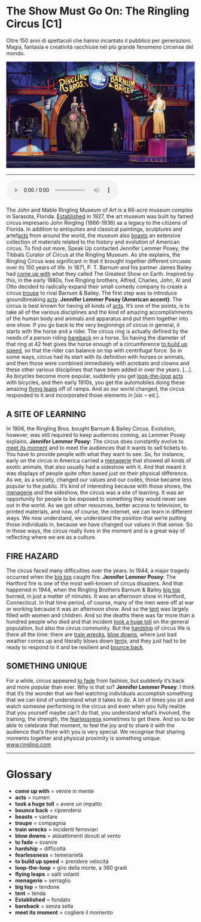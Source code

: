 # The Show Must Go On: The Ringling Circus   [C1]

Oltre 150 anni di spettacoli che hanno incantato il pubblico per generazioni. Magia, fantasia e creatività racchiuse nel più grande fenomeno circense del mondo.

![](The%20Show%20Must%20Go%20On%20The%20Ringling%20Circus.jpg)

--------------

<div>
<audio controls autoplay>
    <source src="https:/raw.githubusercontent.com/dartie/knowledge-base/main/English/SpeakUp/2023-09/The%20Show%20Must%20Go%20On%20The%20Ringling%20Circus.mp3" type="audio/mpeg">
</audio>
</div>


The John and Mable Ringling Museum of Art is a 66-acre museum complex in Sarasota, Florida. [Established](## "fondato") in 1927, the art museum was built by famed circus impresario John Ringling (1866-1936) as a legacy to the citizens of Florida.
In addition to antiquities and classical paintings, sculptures and artef[acts](## "numeri") from around the world, the museum also [boasts](## "vantare") an extensive collection of materials related to the history and evolution of American circus. To find out more, Speak Up contacted Jennifer Lemmer Posey, the Tibbals Curator of Circus at the Ringling Museum. As she explains, the Ringling Circus was significant in that it brought together different circuses over its 150 years of life. In 1871, P. T. Barnum and his partner James Bailey had [come up with](## "venire in mente") what they called The Greatest Show on Earth. Inspired by this, in the early 1880s, five Ringling brothers, Alfred, Charles, John, Al and Otto decided to radically expand their small comedy company to create a circus [troupe](## "compagnia") to rival Barnum & Bailey. The first step was to introduce groundbreaking [acts](## "numeri").
**Jennifer Lemmer Posey (American accent)**: The circus is best known for having all kinds of [acts](## "numeri"). It’s one of the points, is to take all of the various disciplines and the kind of amazing accomplishments of the human body and animals and apparatus and put them together into one show. If you go back to the very beginnings of circus in general, it starts with the horse and a rider. The circus ring is actually defined by the needs of a person riding [bareback](## "senza sella") on a horse. So having the diameter of that ring at 42 feet gives the horse enough of a circumference [to build up speed](## "prendere velocità"), so that the rider can balance on top with centrifugal force. So in some ways, circus had its start with its definition with horses or animals, and then those were combined immediately with acrobats and clowns and these other various disciplines that have been added in over the years. […]. As bicycles become more popular, suddenly you get [loop-the-loop](## "giro della morte, a 360 gradi") [acts](## "numeri") with bicycles, and then early 1910s, you get the automobiles doing these amazing [flying leaps](## "salti volanti") off of ramps. And as our world changed, the circus responded to it and incorporated those elements in [sic – ed.].

## A SITE OF LEARNING
In 1906, the Ringling Bros. bought Barnum & Bailey Circus. Evolution, however, was still required to keep audiences coming, as Lemmer Posey explains.
**Jennifer Lemmer Posey**: The circus does constantly evolve to [meet its moment](## "cogliere il momento") and to meet the audiences that it wants to sell tickets to. You have to provide people with what they want to see. So, for instance, early on the circus in America carried a [menagerie](## "serraglio") that showed all kinds of exotic animals, that also usually had a sideshow with it. And that meant it was displays of people quite often based just on their physical difference. As we, as a society, changed our values and our codes, those became less popular to the public. It’s kind of interesting because with those shows, the [menagerie](## "serraglio") and the sideshow, the circus was a site of learning. It was an opportunity for people to be exposed to something they would never see out in the world. As we got other resources, better access to television, to printed materials, and now, of course, the internet, we can learn in different ways. We now understand, we understand the position that we’re putting those individuals in, because we have changed our values in that sense. So in those ways, the circus really lives in the moment and is a great way of reflecting where we are as a culture.

## FIRE HAZARD
The circus faced many difficulties over the years. In 1944, a major tragedy occurred when the [big top](## "tendone") caught fire.
**Jennifer Lemmer Posey**: The Hartford fire is one of the most well-known of circus disasters. And that happened in 1944, when the Ringling Brothers Barnum & Bailey [big top](## "tendone") burned, in just a matter of minutes. It was an afternoon show in Hartford, Connecticut. In that time period, of course, many of the men were off at war or working because it was an afternoon show. And so the [tent](## "tenda") was largely filled with women and children. And so the deaths there was far more than a hundred people who died and that incident [took a huge toll](## "avere un impatto") on the general population, but also the circus community. But the [hardship](## "difficoltà") of circus life is there all the time: there are [train wrecks](## "incidenti ferroviari"), [blow downs](## "abbattimenti dovuti  al vento"), where just bad weather comes up and literally blows down [tent](## "tenda")s, and they just had to be ready to respond to it and be resilient and [bounce back](## "riprendersi").

## SOMETHING UNIQUE
For a while, circus appeared [to fade](## "svanire") from fashion, but suddenly it’s back and more popular than ever. Why is that so?
**Jennifer Lemmer Posey**: I think that it’s the wonder that we feel watching individuals accomplish something that we can kind of understand what it takes to do. A lot of times you sit and watch someone performing in the circus and even when you fully realize that you yourself maybe can’t do that, you understand what’s involved, the training, the strength, the [fearlessness](## "temerarietà") sometimes to get there. And so to be able to celebrate that moment, to feel the joy and to share it with the audience that’s there with you is very special. We recognise that sharing moments together and physical proximity is something unique.
www.ringling.com

--------------

<div style = "display:block; clear:both; page-break-after:always;"></div>

# Glossary
* **come up with** = venire in mente
* **acts** = numeri
* **took a huge toll** = avere un impatto
* **bounce back** = riprendersi
* **boasts** = vantare
* **troupe** = compagnia
* **train wrecks** = incidenti ferroviari
* **blow downs** = abbattimenti dovuti  al vento
* **to fade** = svanire
* **hardship** = difficoltà
* **fearlessness** = temerarietà
* **to build up speed** = prendere velocità
* **loop-the-loop** = giro della morte, a 360 gradi
* **flying leaps** = salti volanti
* **menagerie** = serraglio
* **big top** = tendone
* **tent** = tenda
* **Established** = fondato
* **bareback** = senza sella
* **meet its moment** = cogliere il momento
